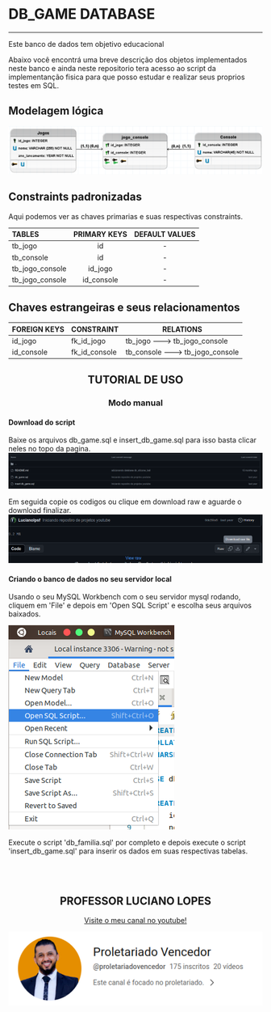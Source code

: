 # DB_GAME DATABASE
---
Este banco de dados tem objetivo educacional 

Abaixo você encontrá uma breve descrição dos objetos implementados neste banco e ainda neste repositorio tera acesso ao script da implementanção fisica para que posso estudar e realizar seus proprios testes em SQL.

## Modelagem lógica
<div align="center">

![Modelagem logica db_game](../img/diagramas/db_game.png)

</div>

## Constraints padronizadas

Aqui podemos ver as chaves primarias e suas respectivas constraints.
    
|TABLES|PRIMARY KEYS|DEFAULT VALUES|
|:-|:-:|:-:|
|tb_jogo |id|-|
|tb_console   |id|-|
|tb_jogo_console|id_jogo|-|
|tb_jogo_console|id_console|-|

## Chaves estrangeiras e seus relacionamentos

|FOREIGN KEYS|CONSTRAINT|RELATIONS|
|-|-|-|
|id_jogo|fk_id_jogo|tb_jogo    --->  tb_jogo_console|
|id_console|fk_id_console|tb_console   --->   tb_jogo_console|


<div align="center">

## TUTORIAL DE USO
### Modo manual
</div>


#### Download do script
Baixe os arquivos db_game.sql e insert_db_game.sql para isso basta clicar neles no topo da pagina.
![Print do topo desta pagina ilustrando o click no arquivo dump](../img/tutoriais/image-9.png)

Em seguida copie os codigos ou clique em download raw e aguarde o download finalizar.
![Print ilustrando botão de download raw file](../img/tutoriais/image-1.png)


#### Criando o banco de dados no seu servidor local

Usando o seu MySQL Workbench com o seu servidor mysql rodando, cliquem em 'File' e depois em 'Open SQL Script' e escolha seus arquivos baixados. 

![Print indicando a opção Open SQL Script](../img/tutoriais/image-10.png)

Execute o script 'db_familia.sql' por completo e depois execute o script 'insert_db_game.sql' para inserir os dados em suas respectivas tabelas.

<br>
<br>
<div align="center">

## PROFESSOR LUCIANO LOPES

[Visite o meu canal no youtube!](https://www.youtube.com/@proletariovencedor?sub_confirmation=1)

[![Proletariado vencedor](../img/proletariado.png)](https://www.youtube.com/@proletariovencedor?sub_confirmation=1)